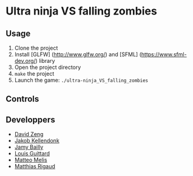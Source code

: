 # Ultra ninja VS falling zombies

<!-- History -->

## Usage
1. Clone the project
2. Install [GLFW] (http://www.glfw.org/) and [SFML] (https://www.sfml-dev.org/) library
3. Open the project directory
4. `make` the project
5. Launch the game: `./ultra-ninja_VS_falling_zombies`

## Controls

<!-- details -->

## Developpers
* [David Zeng](https://github.com/Arcsz)
* [Jakob Kellendonk](https://github.com/Gaspard--)
* [Jamy Bailly](https://github.com/baillyjamy)
* [Louis Guittard](https://github.com/TheSheepKing)
* [Matteo Melis](https://github.com/melis-m)
* [Matthias Rigaud](https://github.com/matthiasrigaud)
